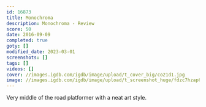 ```yaml
---
id: 16873
title: Monochroma
description: Monochroma - Review
score: 50
date: 2016-09-09
completed: true
goty: []
modified_date: 2023-03-01
screenshots: []
tags: []
videos: []
cover: //images.igdb.com/igdb/image/upload/t_cover_big/co21d1.jpg
image: //images.igdb.com/igdb/image/upload/t_screenshot_huge/fdzc7hzap6sffkpohoti.jpg
---
```

Very middle of the road platformer with a neat art style.